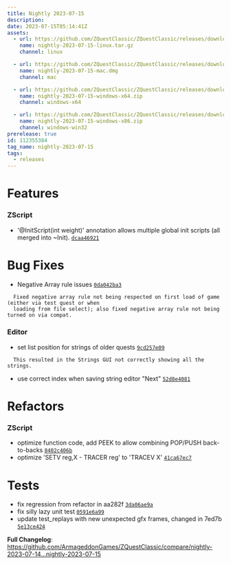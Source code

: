 ```yaml
---
title: Nightly 2023-07-15
description: 
date: 2023-07-15T05:14:41Z
assets: 
  - url: https://github.com/ZQuestClassic/ZQuestClassic/releases/download/nightly-2023-07-15/nightly-2023-07-15-linux.tar.gz
    name: nightly-2023-07-15-linux.tar.gz
    channel: linux

  - url: https://github.com/ZQuestClassic/ZQuestClassic/releases/download/nightly-2023-07-15/nightly-2023-07-15-mac.dmg
    name: nightly-2023-07-15-mac.dmg
    channel: mac

  - url: https://github.com/ZQuestClassic/ZQuestClassic/releases/download/nightly-2023-07-15/nightly-2023-07-15-windows-x64.zip
    name: nightly-2023-07-15-windows-x64.zip
    channel: windows-x64

  - url: https://github.com/ZQuestClassic/ZQuestClassic/releases/download/nightly-2023-07-15/nightly-2023-07-15-windows-x86.zip
    name: nightly-2023-07-15-windows-x86.zip
    channel: windows-win32
prerelease: true
id: 112355384
tag_name: nightly-2023-07-15
tags:
  - releases
---
```


# Features

### ZScript

- '@InitScript(int weight)' annotation allows multiple global init scripts (all merged into ~Init). [`dcaa46921`](https://github.com/ArmageddonGames/ZQuestClassic/commit/dcaa46921153369b1dbd3e59a1bd27fcaef70c21)

# Bug Fixes

- Negative Array rule issues [`0da042ba3`](https://github.com/ArmageddonGames/ZQuestClassic/commit/0da042ba3b238bba1b468c753f24cce71cefc2a4)
```
  Fixed negative array rule not being respected on first load of game (either via test quest or when
  loading from file select); also fixed negative array rule not being turned on via compat.
```

### Editor

- set list position for strings of older quests [`9cd257e09`](https://github.com/ArmageddonGames/ZQuestClassic/commit/9cd257e096c679e259993b88c8bc1200044dab3c)
```
  This resulted in the Strings GUI not correctly showing all the strings.
```
- use correct index when saving string editor "Next" [`52d8e4081`](https://github.com/ArmageddonGames/ZQuestClassic/commit/52d8e40813b5a7c2fb38de6de1999ce29711f804)

# Refactors

### ZScript

- optimize function code, add PEEK to allow combining POP/PUSH back-to-backs [`8402c406b`](https://github.com/ArmageddonGames/ZQuestClassic/commit/8402c406b1ec47d3981382f0575a1e43d8484324)
- optimize 'SETV reg,X - TRACER reg' to 'TRACEV X' [`41ca67ec7`](https://github.com/ArmageddonGames/ZQuestClassic/commit/41ca67ec7a172bba2412f48e4a46ac7ceb4bdf22)

# Tests

- fix regression from refactor in aa282f [`3da06ae9a`](https://github.com/ArmageddonGames/ZQuestClassic/commit/3da06ae9a509b68db1090feb1062e77a16e9b2b8)
- fix silly lazy unit test [`0591e6a99`](https://github.com/ArmageddonGames/ZQuestClassic/commit/0591e6a9996fdbf231c0d5f06a5724c17da03cb0)
- update test_replays with new unexpected gfx frames, changed in 7ed7b [`5e13ce424`](https://github.com/ArmageddonGames/ZQuestClassic/commit/5e13ce4249596bfe74b2d8120b5277da1d5ed31a)



**Full Changelog**: https://github.com/ArmageddonGames/ZQuestClassic/compare/nightly-2023-07-14...nightly-2023-07-15
